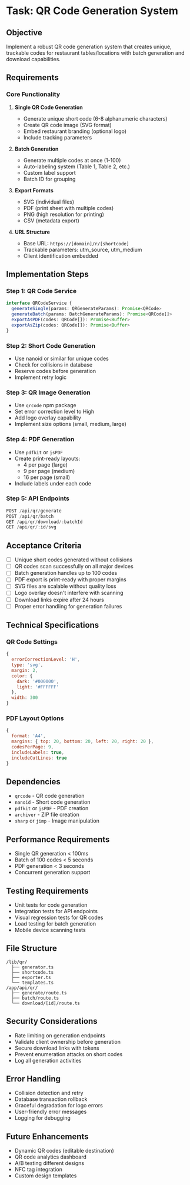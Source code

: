# Task: QR Code Generation System

## Objective
Implement a robust QR code generation system that creates unique, trackable codes for restaurant tables/locations with batch generation and download capabilities.

## Requirements

### Core Functionality

1. **Single QR Code Generation**
   - Generate unique short code (6-8 alphanumeric characters)
   - Create QR code image (SVG format)
   - Embed restaurant branding (optional logo)
   - Include tracking parameters

2. **Batch Generation**
   - Generate multiple codes at once (1-100)
   - Auto-labeling system (Table 1, Table 2, etc.)
   - Custom label support
   - Batch ID for grouping

3. **Export Formats**
   - SVG (individual files)
   - PDF (print sheet with multiple codes)
   - PNG (high resolution for printing)
   - CSV (metadata export)

4. **URL Structure**
   - Base URL: `https://[domain]/r/[shortcode]`
   - Trackable parameters: utm_source, utm_medium
   - Client identification embedded

## Implementation Steps

### Step 1: QR Code Service
```typescript
interface QRCodeService {
  generateSingle(params: QRGenerateParams): Promise<QRCode>
  generateBatch(params: BatchGenerateParams): Promise<QRCode[]>
  exportAsPDF(codes: QRCode[]): Promise<Buffer>
  exportAsZip(codes: QRCode[]): Promise<Buffer>
}
```

### Step 2: Short Code Generation
- Use nanoid or similar for unique codes
- Check for collisions in database
- Reserve codes before generation
- Implement retry logic

### Step 3: QR Image Generation
- Use `qrcode` npm package
- Set error correction level to High
- Add logo overlay capability
- Implement size options (small, medium, large)

### Step 4: PDF Generation
- Use `pdfkit` or `jsPDF`
- Create print-ready layouts:
  - 4 per page (large)
  - 9 per page (medium)
  - 16 per page (small)
- Include labels under each code

### Step 5: API Endpoints
```typescript
POST /api/qr/generate
POST /api/qr/batch
GET /api/qr/download/:batchId
GET /api/qr/:id/svg
```

## Acceptance Criteria

- [ ] Unique short codes generated without collisions
- [ ] QR codes scan successfully on all major devices
- [ ] Batch generation handles up to 100 codes
- [ ] PDF export is print-ready with proper margins
- [ ] SVG files are scalable without quality loss
- [ ] Logo overlay doesn't interfere with scanning
- [ ] Download links expire after 24 hours
- [ ] Proper error handling for generation failures

## Technical Specifications

### QR Code Settings
```javascript
{
  errorCorrectionLevel: 'H',
  type: 'svg',
  margin: 2,
  color: {
    dark: '#000000',
    light: '#FFFFFF'
  },
  width: 300
}
```

### PDF Layout Options
```javascript
{
  format: 'A4',
  margins: { top: 20, bottom: 20, left: 20, right: 20 },
  codesPerPage: 9,
  includeLabels: true,
  includeCutLines: true
}
```

## Dependencies

- `qrcode` - QR code generation
- `nanoid` - Short code generation
- `pdfkit` or `jsPDF` - PDF creation
- `archiver` - ZIP file creation
- `sharp` or `jimp` - Image manipulation

## Performance Requirements

- Single QR generation < 100ms
- Batch of 100 codes < 5 seconds
- PDF generation < 3 seconds
- Concurrent generation support

## Testing Requirements

- Unit tests for code generation
- Integration tests for API endpoints
- Visual regression tests for QR codes
- Load testing for batch generation
- Mobile device scanning tests

## File Structure
```
/lib/qr/
  ├── generator.ts
  ├── shortcode.ts
  ├── exporter.ts
  └── templates.ts
/app/api/qr/
  ├── generate/route.ts
  ├── batch/route.ts
  └── download/[id]/route.ts
```

## Security Considerations

- Rate limiting on generation endpoints
- Validate client ownership before generation
- Secure download links with tokens
- Prevent enumeration attacks on short codes
- Log all generation activities

## Error Handling

- Collision detection and retry
- Database transaction rollback
- Graceful degradation for logo errors
- User-friendly error messages
- Logging for debugging

## Future Enhancements

- Dynamic QR codes (editable destination)
- QR code analytics dashboard
- A/B testing different designs
- NFC tag integration
- Custom design templates
